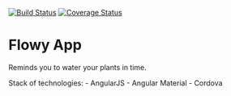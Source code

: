 [![Build Status](https://travis-ci.org/velmyk/flowy.svg?branch=master)](https://travis-ci.org/velmyk/flowy)
[![Coverage Status](https://coveralls.io/repos/github/velmyk/flowy/badge.svg?branch=master)](https://coveralls.io/github/velmyk/flowy?branch=master)


# Flowy App

Reminds you to water your plants in time.

Stack of technologies:
	- AngularJS
	- Angular Material
	- Cordova	



